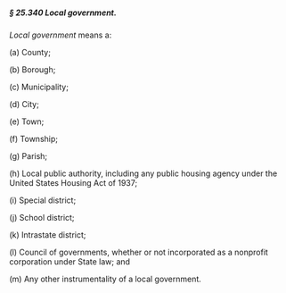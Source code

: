 ##### § 25.340 Local government. #####

*Local government* means a:

(a) County;

(b) Borough;

(c) Municipality;

(d) City;

(e) Town;

(f) Township;

(g) Parish;

(h) Local public authority, including any public housing agency under the United States Housing Act of 1937;

(i) Special district;

(j) School district;

(k) Intrastate district;

(l) Council of governments, whether or not incorporated as a nonprofit corporation under State law; and

(m) Any other instrumentality of a local government.